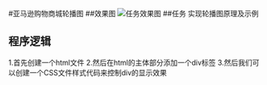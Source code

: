 
#亚马逊购物商城轮播图
##效果图
![](image/amazonpohto.png '任务效果图')
##任务
实现轮播图原理及示例
## 程序逻辑
1.首先创建一个html文件
2.然后在html的主体部分添加一个div标签
3.然后我们可以创建一个CSS文件样式代码来控制div的显示效果

